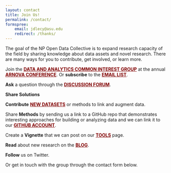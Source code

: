```yaml
---
layout: contact
title: Join Us!
permalink: /contact/
formspree:
    email: jdlecy@asu.edu
    redirect: /thanks/
---
```



<style>
a{
    color: maroon;
    text-decoration: underline;
    text-transform: uppercase;
    font-weight: bold;
} 
</style> 




The goal of the NP Open Data Collective is to expand research capacity of the field by sharing knowledge about data assets and novel research. There are many ways for you to contribute, get involved, or learn more.

Join the [Data and Analytics Common Interest Group](https://nonprofit-open-data-collective.github.io/arnova/) at the annual [ARNOVA Conference](https://www.arnova.org/). Or **subscribe** to the [email list](https://groups.google.com/forum/#!forum/arnovadatacig). 

**Ask** a question through the [discussion forum](https://nonprofit-open-data-collective.github.io/discuss).

**Share Solutions**

**Contribute** [new datasets](https://goo.gl/forms/Axzc2gA1uiETOkh63) or methods to link and augment data. 

Share **Methods** by sending us a link to a GitHub repo that demonstrates interesting approaches for building or analyzing data and we can link it to our [github account](https://github.com/Nonprofit-Open-Data-Collective). 

Create a **Vignette** that we can post on our [Tools](https://nonprofit-open-data-collective.github.io/tools/) page.

**Read** about new research on the [blog](https://nonprofit-open-data-collective.github.io/news/). 

**Follow** us on Twitter. 

Or get in touch with the group through the contact form below. 






